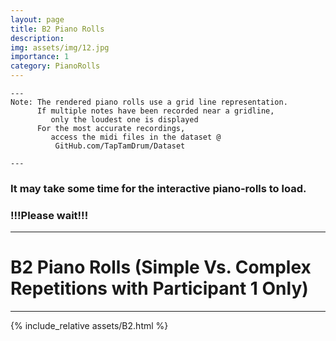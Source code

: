 ```yaml
---
layout: page
title: B2 Piano Rolls 
description: 
img: assets/img/12.jpg
importance: 1
category: PianoRolls
---
```

    
    ---
    Note: The rendered piano rolls use a grid line representation. 
          If multiple notes have been recorded near a gridline, 
             only the loudest one is displayed
          For the most accurate recordings,  
             access the midi files in the dataset @ 
              GitHub.com/TapTamDrum/Dataset
	         
    ---

### It may take some time for the interactive piano-rolls to load. 
### !!!Please wait!!!
   
----

# B2 Piano Rolls (Simple Vs. Complex Repetitions with Participant 1 Only)

----

{% include_relative assets/B2.html %}


